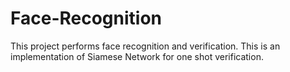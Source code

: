 # Face-Recognition
This project performs face recognition and verification. This is an implementation of Siamese Network for one shot verification.
